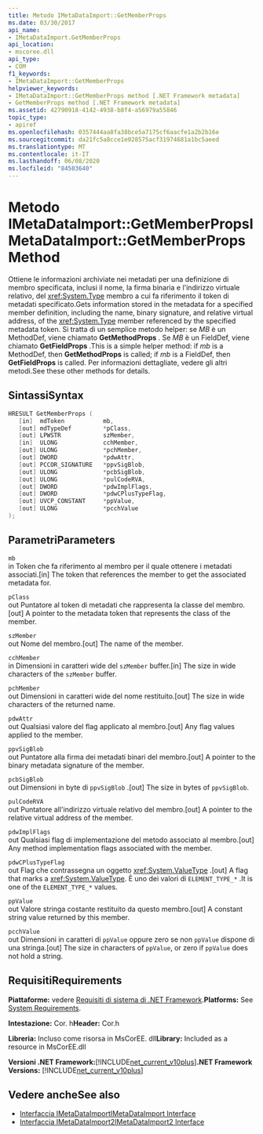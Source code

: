 ```yaml
---
title: Metodo IMetaDataImport::GetMemberProps
ms.date: 03/30/2017
api_name:
- IMetaDataImport.GetMemberProps
api_location:
- mscoree.dll
api_type:
- COM
f1_keywords:
- IMetaDataImport::GetMemberProps
helpviewer_keywords:
- IMetaDataImport::GetMemberProps method [.NET Framework metadata]
- GetMemberProps method [.NET Framework metadata]
ms.assetid: 42790918-4142-4938-b8f4-a56979a55846
topic_type:
- apiref
ms.openlocfilehash: 0357444aa8fa38bce5a7175cf6aacfe1a2b2b16e
ms.sourcegitcommit: da21fc5a8cce1e028575acf31974681a1bc5aeed
ms.translationtype: MT
ms.contentlocale: it-IT
ms.lasthandoff: 06/08/2020
ms.locfileid: "84503640"
---
```

# <a name="imetadataimportgetmemberprops-method"></a><span data-ttu-id="595ea-102">Metodo IMetaDataImport::GetMemberProps</span><span class="sxs-lookup"><span data-stu-id="595ea-102">IMetaDataImport::GetMemberProps Method</span></span>
<span data-ttu-id="595ea-103">Ottiene le informazioni archiviate nei metadati per una definizione di membro specificata, inclusi il nome, la firma binaria e l'indirizzo virtuale relativo, del <xref:System.Type> membro a cui fa riferimento il token di metadati specificato.</span><span class="sxs-lookup"><span data-stu-id="595ea-103">Gets information stored in the metadata for a specified member definition, including the name, binary signature, and relative virtual address, of the <xref:System.Type> member referenced by the specified metadata token.</span></span> <span data-ttu-id="595ea-104">Si tratta di un semplice metodo helper: se *MB* è un MethodDef, viene chiamato **GetMethodProps** . Se *MB* è un FieldDef, viene chiamato **GetFieldProps** .</span><span class="sxs-lookup"><span data-stu-id="595ea-104">This is a simple helper method: if *mb* is a MethodDef, then **GetMethodProps** is called; if *mb* is a FieldDef, then **GetFieldProps** is called.</span></span> <span data-ttu-id="595ea-105">Per informazioni dettagliate, vedere gli altri metodi.</span><span class="sxs-lookup"><span data-stu-id="595ea-105">See these other methods for details.</span></span>
  
## <a name="syntax"></a><span data-ttu-id="595ea-106">Sintassi</span><span class="sxs-lookup"><span data-stu-id="595ea-106">Syntax</span></span>  
  
```cpp  
HRESULT GetMemberProps (  
   [in]  mdToken           mb,
   [out] mdTypeDef         *pClass,  
   [out] LPWSTR            szMember,
   [in]  ULONG             cchMember,
   [out] ULONG             *pchMember,
   [out] DWORD             *pdwAttr,  
   [out] PCCOR_SIGNATURE   *ppvSigBlob,
   [out] ULONG             *pcbSigBlob,
   [out] ULONG             *pulCodeRVA,
   [out] DWORD             *pdwImplFlags,
   [out] DWORD             *pdwCPlusTypeFlag,
   [out] UVCP_CONSTANT     *ppValue,  
   [out] ULONG             *pcchValue  
);  
```  
  
## <a name="parameters"></a><span data-ttu-id="595ea-107">Parametri</span><span class="sxs-lookup"><span data-stu-id="595ea-107">Parameters</span></span>  
 `mb`  
 <span data-ttu-id="595ea-108">in Token che fa riferimento al membro per il quale ottenere i metadati associati.</span><span class="sxs-lookup"><span data-stu-id="595ea-108">[in] The token that references the member to get the associated metadata for.</span></span>  
  
 `pClass`  
 <span data-ttu-id="595ea-109">out Puntatore al token di metadati che rappresenta la classe del membro.</span><span class="sxs-lookup"><span data-stu-id="595ea-109">[out] A pointer to the metadata token that represents the class of the member.</span></span>  
  
 `szMember`  
 <span data-ttu-id="595ea-110">out Nome del membro.</span><span class="sxs-lookup"><span data-stu-id="595ea-110">[out] The name of the member.</span></span>  
  
 `cchMember`  
 <span data-ttu-id="595ea-111">in Dimensioni in caratteri wide del `szMember` buffer.</span><span class="sxs-lookup"><span data-stu-id="595ea-111">[in] The size in wide characters of the `szMember` buffer.</span></span>  
  
 `pchMember`  
 <span data-ttu-id="595ea-112">out Dimensioni in caratteri wide del nome restituito.</span><span class="sxs-lookup"><span data-stu-id="595ea-112">[out] The size in wide characters of the returned name.</span></span>  
  
 `pdwAttr`  
 <span data-ttu-id="595ea-113">out Qualsiasi valore del flag applicato al membro.</span><span class="sxs-lookup"><span data-stu-id="595ea-113">[out] Any flag values applied to the member.</span></span>  
  
 `ppvSigBlob`  
 <span data-ttu-id="595ea-114">out Puntatore alla firma dei metadati binari del membro.</span><span class="sxs-lookup"><span data-stu-id="595ea-114">[out] A pointer to the binary metadata signature of the member.</span></span>  
  
 `pcbSigBlob`  
 <span data-ttu-id="595ea-115">out Dimensioni in byte di `ppvSigBlob` .</span><span class="sxs-lookup"><span data-stu-id="595ea-115">[out] The size in bytes of `ppvSigBlob`.</span></span>  
  
 `pulCodeRVA`  
 <span data-ttu-id="595ea-116">out Puntatore all'indirizzo virtuale relativo del membro.</span><span class="sxs-lookup"><span data-stu-id="595ea-116">[out] A pointer to the relative virtual address of the member.</span></span>  
  
 `pdwImplFlags`  
 <span data-ttu-id="595ea-117">out Qualsiasi flag di implementazione del metodo associato al membro.</span><span class="sxs-lookup"><span data-stu-id="595ea-117">[out] Any method implementation flags associated with the member.</span></span>  
  
 `pdwCPlusTypeFlag`  
 <span data-ttu-id="595ea-118">out Flag che contrassegna un oggetto <xref:System.ValueType> .</span><span class="sxs-lookup"><span data-stu-id="595ea-118">[out] A flag that marks a <xref:System.ValueType>.</span></span> <span data-ttu-id="595ea-119">È uno dei valori di `ELEMENT_TYPE_*` .</span><span class="sxs-lookup"><span data-stu-id="595ea-119">It is one of the `ELEMENT_TYPE_*` values.</span></span>
  
 `ppValue`  
 <span data-ttu-id="595ea-120">out Valore stringa costante restituito da questo membro.</span><span class="sxs-lookup"><span data-stu-id="595ea-120">[out] A constant string value returned by this member.</span></span>  
  
 `pcchValue`  
 <span data-ttu-id="595ea-121">out Dimensioni in caratteri di `ppValue` oppure zero se non `ppValue` dispone di una stringa.</span><span class="sxs-lookup"><span data-stu-id="595ea-121">[out] The size in characters of `ppValue`, or zero if `ppValue` does not hold a string.</span></span>  
  
## <a name="requirements"></a><span data-ttu-id="595ea-122">Requisiti</span><span class="sxs-lookup"><span data-stu-id="595ea-122">Requirements</span></span>  
 <span data-ttu-id="595ea-123">**Piattaforme:** vedere [Requisiti di sistema di .NET Framework](../../get-started/system-requirements.md).</span><span class="sxs-lookup"><span data-stu-id="595ea-123">**Platforms:** See [System Requirements](../../get-started/system-requirements.md).</span></span>  
  
 <span data-ttu-id="595ea-124">**Intestazione:** Cor. h</span><span class="sxs-lookup"><span data-stu-id="595ea-124">**Header:** Cor.h</span></span>  
  
 <span data-ttu-id="595ea-125">**Libreria:** Incluso come risorsa in MsCorEE. dll</span><span class="sxs-lookup"><span data-stu-id="595ea-125">**Library:** Included as a resource in MsCorEE.dll</span></span>  
  
 <span data-ttu-id="595ea-126">**Versioni .NET Framework:**[!INCLUDE[net_current_v10plus](../../../../includes/net-current-v10plus-md.md)]</span><span class="sxs-lookup"><span data-stu-id="595ea-126">**.NET Framework Versions:** [!INCLUDE[net_current_v10plus](../../../../includes/net-current-v10plus-md.md)]</span></span>  
  
## <a name="see-also"></a><span data-ttu-id="595ea-127">Vedere anche</span><span class="sxs-lookup"><span data-stu-id="595ea-127">See also</span></span>

- [<span data-ttu-id="595ea-128">Interfaccia IMetaDataImport</span><span class="sxs-lookup"><span data-stu-id="595ea-128">IMetaDataImport Interface</span></span>](imetadataimport-interface.md)
- [<span data-ttu-id="595ea-129">Interfaccia IMetaDataImport2</span><span class="sxs-lookup"><span data-stu-id="595ea-129">IMetaDataImport2 Interface</span></span>](imetadataimport2-interface.md)
